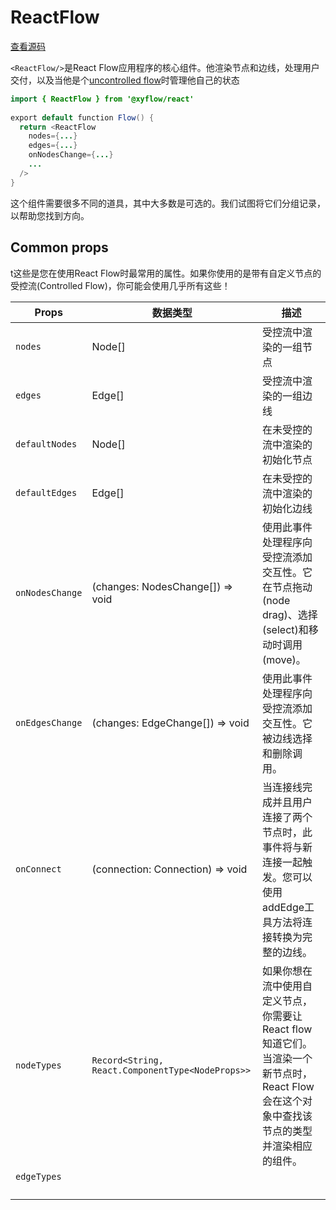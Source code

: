 # ReactFlow

[查看源码](https://github.com/xyflow/xyflow/blob/main/packages/react/src/container/ReactFlow/index.tsx/#L47)

`<ReactFlow/>`是React Flow应用程序的核心组件。他渲染节点和边线，处理用户交付，以及当他是个[uncontrolled flow](https://reactflow.dev/learn/advanced-use/uncontrolled-flow)时管理他自己的状态

```java
import { ReactFlow } from '@xyflow/react'
 
export default function Flow() {
  return <ReactFlow
    nodes={...}
    edges={...}
    onNodesChange={...}
    ...
  />
}
```

这个组件需要很多不同的道具，其中大多数是可选的。我们试图将它们分组记录，以帮助您找到方向。

## Common props

t这些是您在使用React Flow时最常用的属性。如果你使用的是带有自定义节点的受控流(Controlled Flow)，你可能会使用几乎所有这些！


| Props           | 数据类型                                         | 描述                                                                                                                                     |
| --------------- | ------------------------------------------------ | ---------------------------------------------------------------------------------------------------------------------------------------- |
| `nodes`         | Node[]                                           | 受控流中渲染的一组节点                                                                                                                   |
| `edges`         | Edge[]                                           | 受控流中渲染的一组边线                                                                                                                   |
| `defaultNodes`  | Node[]                                           | 在未受控的流中渲染的初始化节点                                                                                                           |
| `defaultEdges`  | Edge[]                                           | 在未受控的流中渲染的初始化边线                                                                                                           |
| `onNodesChange` | (changes: NodesChange[]) => void                 | 使用此事件处理程序向受控流添加交互性。它在节点拖动(node drag)、选择(select)和移动时调用(move)。                                          |
| `onEdgesChange` | (changes: EdgeChange[]) => void                  | 使用此事件处理程序向受控流添加交互性。它被边线选择和删除调用。                                                                           |
| `onConnect`     | (connection: Connection) => void                 | 当连接线完成并且用户连接了两个节点时，此事件将与新连接一起触发。您可以使用addEdge工具方法将连接转换为完整的边线。                        |
| `nodeTypes`     | `Record<String, React.ComponentType<NodeProps>>` | 如果你想在流中使用自定义节点，你需要让React flow知道它们。当渲染一个新节点时，React Flow会在这个对象中查找该节点的类型并渲染相应的组件。 |
| `edgeTypes`     |                                                  |                                                                                                                                          |
|                 |                                                  |                                                                                                                                          |
|                 |                                                  |                                                                                                                                          |
|                 |                                                  |                                                                                                                                          |
|                 |                                                  |                                                                                                                                          |
